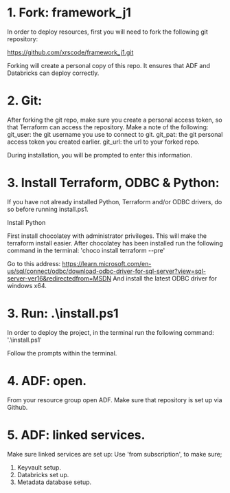 # 1. Fork: framework_j1
In order to deploy resources, first you will need to fork the following git repository:

<!-- Git repo to fork -->
https://github.com/xrscode/framework_j1.git

Forking will create a personal copy of this repo.  It ensures that ADF and Databricks can
deploy correctly. 

# 2. Git: 
After forking the git repo, make sure you create a personal access token, so that
Terraform can access the repository.   Make a note of the following:
git_user: the git username you use to connect to git. 
git_pat: the git personal access token you created earlier. 
git_url: the url to your forked repo. 

During installation, you will be prompted to enter this information.

# 3. Install Terraform, ODBC & Python:
If you have not already installed Python, Terraform and/or ODBC drivers, do so before running install.ps1.
 <!--Python  -->
 Install Python
 
 <!-- Terraform -->
 First install chocolatey with administrator privileges.  This will make the terraform install easier. 
After chocolatey has been installed run the following command in the terminal:
'choco install terraform --pre'

<!-- ODBC -->
Go to this address:
https://learn.microsoft.com/en-us/sql/connect/odbc/download-odbc-driver-for-sql-server?view=sql-server-ver16&redirectedfrom=MSDN
And install the latest ODBC driver for windows x64.

# 3. Run: .\install.ps1
In order to deploy the project, in the terminal run the following command:
'.\install.ps1'

Follow the prompts within the terminal. 

# 4. ADF: open.
From your resource group open ADF.
Make sure that repository is set up via Github. 

# 5. ADF: linked services.
Make sure linked services are set up:
Use 'from subscription', to make sure; 
1. Keyvault setup. 
2. Databricks set up. 
3. Metadata database setup. 

